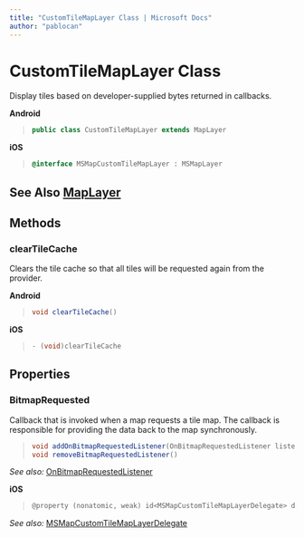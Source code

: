 ```yaml
---
title: "CustomTileMapLayer Class | Microsoft Docs"
author: "pablocan"
---
```


# CustomTileMapLayer Class

Display tiles based on developer-supplied bytes returned in callbacks.

**Android** 

>```java
> public class CustomTileMapLayer extends MapLayer
>```

**iOS**

>```objectivec
> @interface MSMapCustomTileMapLayer : MSMapLayer
>```

## See Also [MapLayer](MapLayer-class.md)

## Methods

### clearTileCache

Clears the tile cache so that all tiles will be requested again from the provider.

**Android**

>```java
> void clearTileCache()
>```

**iOS**

>```objectivec
>- (void)clearTileCache
>```

## Properties

### BitmapRequested

Callback that is invoked when a map requests a tile map. The callback is responsible for providing the data back to the map synchronously.

>```java 
> void addOnBitmapRequestedListener(OnBitmapRequestedListener listener)
> void removeBitmapRequestedListener()
>```

_See also:_
[OnBitmapRequestedListener](Android/OnBitmapRequestedListener-interface.md)

**iOS**

>```objectivec
> @property (nonatomic, weak) id<MSMapCustomTileMapLayerDelegate> delegate
>```

_See also:_
[MSMapCustomTileMapLayerDelegate](iOS/MSMapCustomTileMapLayerDelegate-protocol.md)
